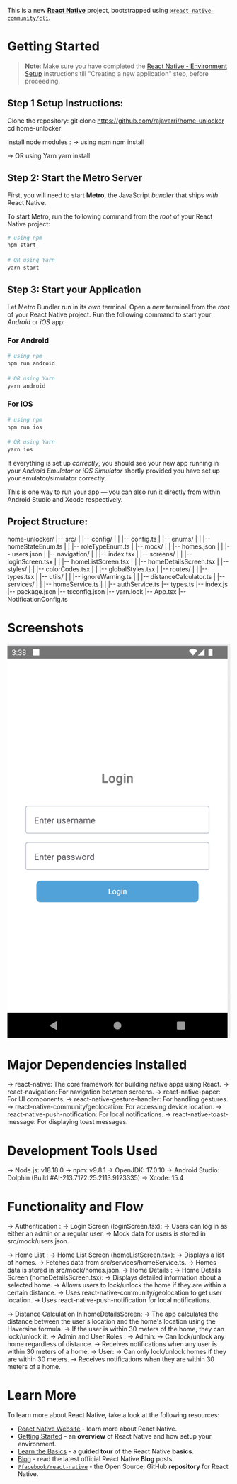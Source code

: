 This is a new [**React Native**](https://reactnative.dev) project, bootstrapped using [`@react-native-community/cli`](https://github.com/react-native-community/cli).

# Getting Started

> **Note**: Make sure you have completed the [React Native - Environment Setup](https://reactnative.dev/docs/environment-setup) instructions till "Creating a new application" step, before proceeding.

## Step 1 Setup Instructions:

Clone the repository:
git clone https://github.com/rajavarri/home-unlocker
cd home-unlocker

install node modules :
-> using npm
npm install

-> OR using Yarn
yarn install

## Step 2: Start the Metro Server

First, you will need to start **Metro**, the JavaScript _bundler_ that ships _with_ React Native.

To start Metro, run the following command from the _root_ of your React Native project:

```bash
# using npm
npm start

# OR using Yarn
yarn start
```

## Step 3: Start your Application

Let Metro Bundler run in its _own_ terminal. Open a _new_ terminal from the _root_ of your React Native project. Run the following command to start your _Android_ or _iOS_ app:

### For Android

```bash
# using npm
npm run android

# OR using Yarn
yarn android
```

### For iOS

```bash
# using npm
npm run ios

# OR using Yarn
yarn ios
```

If everything is set up _correctly_, you should see your new app running in your _Android Emulator_ or _iOS Simulator_ shortly provided you have set up your emulator/simulator correctly.

This is one way to run your app — you can also run it directly from within Android Studio and Xcode respectively.

## Project Structure:

home-unlocker/
|-- src/
| |-- config/
| | |-- config.ts
| |-- enums/
| | |-- homeStateEnum.ts
| | |-- roleTypeEnum.ts
| |-- mock/
| | |-- homes.json
| | |-- users.json
| |-- navigation/
| | |-- index.tsx
| |-- screens/
| | |-- loginScreen.tsx
| | |-- homeListScreen.tsx
| | |-- homeDetailsScreen.tsx
| |-- styles/
| | |-- colorCodes.tsx
| | |-- globalStyles.tsx
| |-- routes/
| | |-- types.tsx
| |-- utils/
| | |-- ignoreWarning.ts
| | |-- distanceCalculator.ts
| |-- services/
| | |-- homeService.ts
| | |-- authService.ts
|-- types.ts
|-- index.js
|-- package.json
|-- tsconfig.json
|-- yarn.lock
|-- App.tsx
|-- NotificationConfig.ts

# Screenshots

![Login Screen](src/assets/screenshots/login_screen.png)

# Major Dependencies Installed

-> react-native: The core framework for building native apps using React.
-> react-navigation: For navigation between screens.
-> react-native-paper: For UI components.
-> react-native-gesture-handler: For handling gestures.
-> react-native-community/geolocation: For accessing device location.
-> react-native-push-notification: For local notifications.
-> react-native-toast-message: For displaying toast messages.

# Development Tools Used

-> Node.js: v18.18.0
-> npm: v9.8.1
-> OpenJDK: 17.0.10
-> Android Studio: Dolphin (Build #AI-213.7172.25.2113.9123335)
-> Xcode: 15.4

# Functionality and Flow

-> Authentication :
-> Login Screen (loginScreen.tsx):
-> Users can log in as either an admin or a regular user.
-> Mock data for users is stored in src/mock/users.json.

-> Home List :
-> Home List Screen (homeListScreen.tsx):
-> Displays a list of homes.
-> Fetches data from src/services/homeService.ts.
-> Homes data is stored in src/mock/homes.json.
-> Home Details :
-> Home Details Screen (homeDetailsScreen.tsx):
-> Displays detailed information about a selected home.
-> Allows users to lock/unlock the home if they are within a certain distance.
-> Uses react-native-community/geolocation to get user location.
-> Uses react-native-push-notification for local notifications.

-> Distance Calculation In homeDetailsScreen:
-> The app calculates the distance between the user's location and the home's location using the Haversine formula.
-> If the user is within 30 meters of the home, they can lock/unlock it.
-> Admin and User Roles :
-> Admin:
-> Can lock/unlock any home regardless of distance.
-> Receives notifications when any user is within 30 meters of a home.
-> User:
-> Can only lock/unlock homes if they are within 30 meters.
-> Receives notifications when they are within 30 meters of a home.

# Learn More

To learn more about React Native, take a look at the following resources:

- [React Native Website](https://reactnative.dev) - learn more about React Native.
- [Getting Started](https://reactnative.dev/docs/environment-setup) - an **overview** of React Native and how setup your environment.
- [Learn the Basics](https://reactnative.dev/docs/getting-started) - a **guided tour** of the React Native **basics**.
- [Blog](https://reactnative.dev/blog) - read the latest official React Native **Blog** posts.
- [`@facebook/react-native`](https://github.com/facebook/react-native) - the Open Source; GitHub **repository** for React Native.
